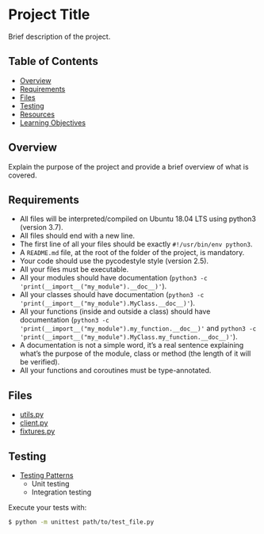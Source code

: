 # Project Title

Brief description of the project.

## Table of Contents

- [Overview](#overview)
- [Requirements](#requirements)
- [Files](#files)
- [Testing](#testing)
- [Resources](#resources)
- [Learning Objectives](#learning-objectives)

## Overview

Explain the purpose of the project and provide a brief overview of what is covered.

## Requirements

- All files will be interpreted/compiled on Ubuntu 18.04 LTS using python3 (version 3.7).
- All files should end with a new line.
- The first line of all your files should be exactly `#!/usr/bin/env python3`.
- A `README.md` file, at the root of the folder of the project, is mandatory.
- Your code should use the pycodestyle style (version 2.5).
- All your files must be executable.
- All your modules should have documentation (`python3 -c 'print(__import__("my_module").__doc__)'`).
- All your classes should have documentation (`python3 -c 'print(__import__("my_module").MyClass.__doc__)'`).
- All your functions (inside and outside a class) should have documentation (`python3 -c 'print(__import__("my_module").my_function.__doc__)'` and `python3 -c 'print(__import__("my_module").MyClass.my_function.__doc__)'`).
- A documentation is not a simple word, it’s a real sentence explaining what’s the purpose of the module, class or method (the length of it will be verified).
- All your functions and coroutines must be type-annotated.

## Files

- [utils.py](utils.py)
- [client.py](client.py)
- [fixtures.py](fixtures.py)

## Testing

- [Testing Patterns](#testing-patterns)
  - Unit testing
  - Integration testing

Execute your tests with:

```bash
$ python -m unittest path/to/test_file.py